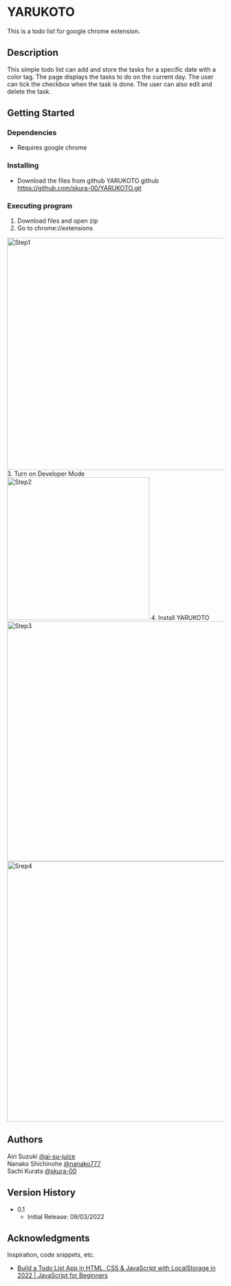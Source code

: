 
# YARUKOTO

This is a todo list for google chrome extension.

## Description

This simple todo list can add and store the tasks for a specific date with a color tag.
The page displays the tasks to do on the current day.
The user can tick the checkbox when the task is done.
The user can also edit and delete the task.

## Getting Started

### Dependencies

* Requires google chrome

### Installing

* Download the files from github
    YARUKOTO github https://github.com/skura-00/YARUKOTO.git
    

### Executing program

1. Download files and open zip
2. Go to chrome://extensions
<img width="539" alt="Step1" src="https://user-images.githubusercontent.com/105990444/188284175-0e01d1a1-6b18-4b3e-a743-92eb845ef33b.png">
3. Turn on Developer Mode
<img width="331" alt="Step2" src="https://user-images.githubusercontent.com/105990444/188284178-2b51803f-111a-4b21-ab49-3dd6247745e6.png">
4. Install YARUKOTO 
<img width="557" alt="Step3" src="https://user-images.githubusercontent.com/105990444/188284189-d5499bc9-dc9c-4057-845b-7b7a68b71107.png">
<img width="604" alt="Srep4" src="https://user-images.githubusercontent.com/105990444/188284194-e639cc50-6167-4987-b617-0cb861d321d9.png">

<!-- * Step-by-step bullets
```
code blocks for commands
``` -->

<!-- ## Help

Any advise for common problems or issues.
```
command to run if program contains helper info
``` -->

## Authors

<!-- Contributors names and contact info -->
Airi Suzuki [@ai-su-juice](https://github.com/ai-su-juice)<br/>
Nanako Shichinohe [@nanako777](https://github.com/nanako777)<br/>
Sachi Kurata [@skura-00](https://github.com/skura-00)

## Version History

* 0.1
    * Initial Release: 09/03/2022

<!-- ## License

This project is licensed under the [NAME HERE] License - see the LICENSE.md file for details -->

## Acknowledgments

Inspiration, code snippets, etc.
<!-- * [awesome-readme](https://github.com/matiassingers/awesome-readme)
* [PurpleBooth](https://gist.github.com/PurpleBooth/109311bb0361f32d87a2)
* [dbader](https://github.com/dbader/readme-template)
* [zenorocha](https://gist.github.com/zenorocha/4526327)
* [fvcproductions](https://gist.github.com/fvcproductions/1bfc2d4aecb01a834b46) -->

* [Build a Todo List App in HTML, CSS & JavaScript with LocalStorage in 2022 | JavaScript for Beginners](https://github.com/TylerPottsDev/yt-js-todo-2022)
